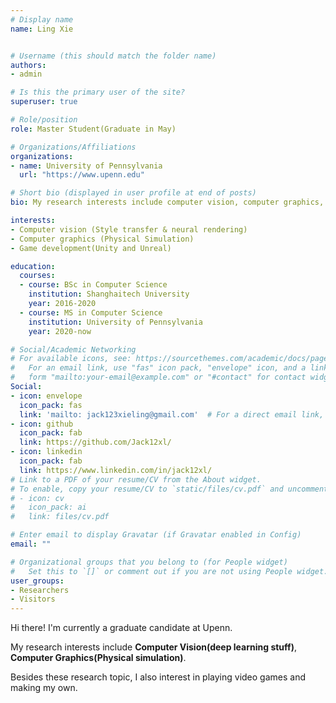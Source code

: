 ```yaml
---
# Display name
name: Ling Xie


# Username (this should match the folder name)
authors:
- admin

# Is this the primary user of the site?
superuser: true

# Role/position
role: Master Student(Graduate in May)

# Organizations/Affiliations
organizations:
- name: University of Pennsylvania
  url: "https://www.upenn.edu"

# Short bio (displayed in user profile at end of posts)
bio: My research interests include computer vision, computer graphics, and Deep learning.

interests:
- Computer vision (Style transfer & neural rendering)
- Computer graphics (Physical Simulation)
- Game development(Unity and Unreal)

education:
  courses:
  - course: BSc in Computer Science
    institution: Shanghaitech University
    year: 2016-2020
  - course: MS in Computer Science
    institution: University of Pennsylvania
    year: 2020-now

# Social/Academic Networking
# For available icons, see: https://sourcethemes.com/academic/docs/page-builder/#icons
#   For an email link, use "fas" icon pack, "envelope" icon, and a link in the
#   form "mailto:your-email@example.com" or "#contact" for contact widget.
Social:
- icon: envelope
  icon_pack: fas
  link: 'mailto: jack123xieling@gmail.com'  # For a direct email link, use "mailto:test@example.org".
- icon: github
  icon_pack: fab
  link: https://github.com/Jack12xl/
- icon: linkedin
  icon_pack: fab
  link: https://www.linkedin.com/in/jack12xl/
# Link to a PDF of your resume/CV from the About widget.
# To enable, copy your resume/CV to `static/files/cv.pdf` and uncomment the lines below.
# - icon: cv
#   icon_pack: ai
#   link: files/cv.pdf

# Enter email to display Gravatar (if Gravatar enabled in Config)
email: ""

# Organizational groups that you belong to (for People widget)
#   Set this to `[]` or comment out if you are not using People widget.
user_groups:
- Researchers
- Visitors
---
```


Hi there! I'm currently a graduate candidate at Upenn.

My research interests include **Computer Vision(deep learning stuff)**, **Computer Graphics(Physical simulation)**.

Besides these research topic, I also interest in playing video games and making my own. 
<!-- Sometimes, I would live stream my playing games on Bilibili. Feel free to subscribe at my [living site](https://live.bilibili.com/22584735?visit_id=8qrvtfumaoow). Check my **stream** tab for more info. -->
